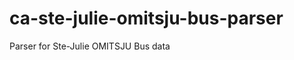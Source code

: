 ca-ste-julie-omitsju-bus-parser
===============================

Parser for Ste-Julie OMITSJU Bus data

